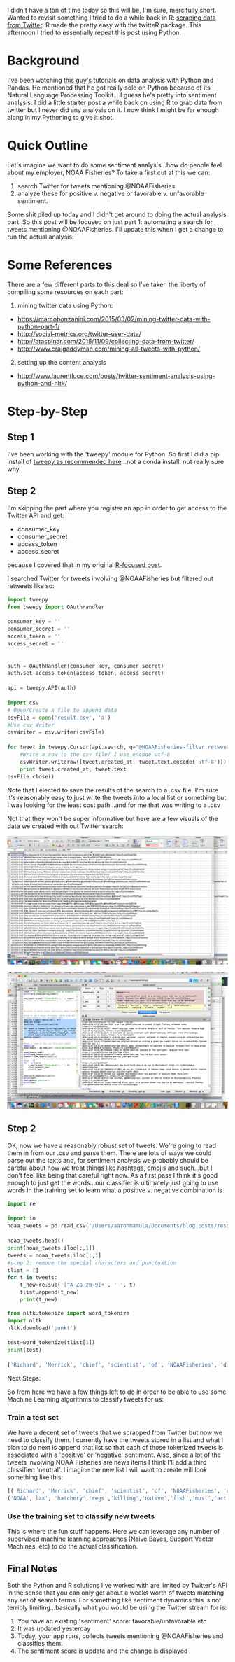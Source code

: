 
I didn't have a ton of time today so this will be, I'm sure, mercifully short.  Wanted to revisit something I tried to do a while back in R: [scraping data from Twitter](https://thesamuelsoncondition.com/2016/07/09/twitter-analytics-with-twitter/). R made the pretty easy with the twitteR package.  This afternoon I tried to essentially repeat this post using Python.
 
# Background

I've been watching [this guy's](https://pythonprogramming.net/join-merge-data-analysis-python-pandas-tutorial/?completed=/concatenate-append-data-analysis-python-pandas-tutorial/) tutorials on data analysis with Python and Pandas.  He mentioned that he got really sold on Python because of its Natural Language Processing Toolkit....I guess he's pretty into sentiment analysis.  I did a little starter post a while back on using R to grab data from twitter but I never did any analysis on it.  I now think I might be far enough along in my Pythoning to give it shot.

# Quick Outline

Let's imagine we want to do some sentiment analysis...how do people feel about my employer, NOAA Fisheries?  To take a first cut at this we can:

1. search Twitter for tweets mentioning @NOAAFisheries
2. analyze these for positive v. negative or favorable v. unfavorable sentiment.

Some shit piled up today and I didn't get around to doing the actual analysis part. So this post will be focused on just part 1: automating a search for tweets mentioning @NOAAFisheries.  I'll update this when I get a change to run the actual analysis.


# Some References

There are a few different parts to this deal so I've taken the liberty of compiling some resources on each part:

1. mining twitter data using Python:
* https://marcobonzanini.com/2015/03/02/mining-twitter-data-with-python-part-1/
* http://social-metrics.org/twitter-user-data/
* http://ataspinar.com/2015/11/09/collecting-data-from-twitter/
* http://www.craigaddyman.com/mining-all-tweets-with-python/

2. setting up the content analysis
* http://www.laurentluce.com/posts/twitter-sentiment-analysis-using-python-and-nltk/


# Step-by-Step

## Step 1

I've been working with the 'tweepy' module for Python.  So first I did a pip install of [tweepy as recommended here](https://anaconda.org/pypi/tweepy)...not a conda install.  not really sure why.

## Step 2

I'm skipping the part where you register an app in order to get access to the Twitter API and get:

* consumer_key 
* consumer_secret  
* access_token  
* access_secret  

because I covered that in my original [R-focused post](https://thesamuelsoncondition.com/2016/07/09/twitter-analytics-with-twitter/).  


I searched Twitter for tweets involving @NOAAFisheries but filtered out retweets like so:

```python
import tweepy
from tweepy import OAuthHandler

consumer_key = ''
consumer_secret = ''
access_token = ''
access_secret = ''

 
auth = OAuthHandler(consumer_key, consumer_secret)
auth.set_access_token(access_token, access_secret)
 
api = tweepy.API(auth)

import csv
# Open/Create a file to append data
csvFile = open('result.csv', 'a')
#Use csv Writer
csvWriter = csv.writer(csvFile)

for tweet in tweepy.Cursor(api.search, q="@NOAAFisheries-filter:retweets").items():
    #Write a row to the csv file/ I use encode utf-8
    csvWriter.writerow([tweet.created_at, tweet.text.encode('utf-8')])
    print tweet.created_at, tweet.text
csvFile.close()

```

Note that I elected to save the results of the search to a .csv file.  I'm sure it's reasonably easy to just write the tweets into a local list or something but I was looking for the least cost path...and for me that was writing to a .csv 

Not that they won't be super informative but here are a few visuals of the data we created with out Twitter search:

![screen1](/images/pyss2.png)

![scree2](/images/pyss3.png)

## Step 2

OK, now we have a reasonably robust set of tweets.  We're going to read them in from our .csv and parse them.  There are lots of ways we could parse out the texts and, for sentiment analysis we probably should be careful about how we treat things like hashtags, emojis and such...but I don't feel like being that careful right now.  As a first pass I think it's good enough to just get the words...our classifier is ultimately just going to use words in the training set to learn what a positive v. negative combination is. 

```python
import re

import io
noaa_tweets = pd.read_csv('/Users/aaronmamula/Documents/blog posts/result.csv')

noaa_tweets.head()
print(noaa_tweets.iloc[:,1])
tweets = noaa_tweets.iloc[:,1]
#step 2: remove the special characters and punctuation
tlist = []
for t in tweets:
    t_new=re.sub('[^A-Za-z0-9]+', ' ', t)
    tlist.append(t_new)
    print(t_new)

```

```python
from nltk.tokenize import word_tokenize
import nltk
nltk.download('punkt')

test=word_tokenize(tlist[1])
print(test)

['Richard', 'Merrick', 'chief', 'scientist', 'of', 'NOAAFisheries', 'discusses', 'changing', 'climate', 'oceans', 'and', 'America', 's', 'fisheries', 'https', 't', 'co', 'DoP9COsLE7']

```

Next Steps:

So from here we have a few things left to do in order to be able to use some Machine Learning algorithms to classify tweets for us:

### Train a test set
We have a decent set of tweets that we scrapped from Twitter but now we need to classify them.  I currently have the tweets stored in a list and what I plan to do next is append that list so that each of those tokenized tweets is associated with a 'positive' or 'negative' sentiment.  Also, since a lot of the tweets involving NOAA Fisheries are news items I think I'll add a third classifier: 'neutral'.  I imagine the new list I will want to create will look something like this:

```python
[('Richard', 'Merrick', 'chief', 'scientist', 'of', 'NOAAFisheries', 'discusses', 'changing', 'climate', 'oceans', 'and', 'America', 's', 'fisheries', 'https', 't', 'co', 'DoP9COsLE7'),'neutral',
('NOAA','lax', 'hatchery','regs','killing','native','fish','must','act','now'),'negative']
```

###  Use the training set to classify new tweets

This is where the fun stuff happens.  Here we can leverage any number of supervised machine learning approaches (Naive Bayes, Support Vector Machines, etc) to do the actual classification.  

## Final Notes

Both the Python and R solutions I've worked with are limited by Twitter's API in the sense that you can only get about a weeks worth of tweets matching any set of search terms.  For something like sentiment dynamics this is not terribly limiting...basically what you would be using the Twitter stream for is:

1. You have an existing 'sentiment' score: favorable/unfavorable etc
2. It was updated yesterday
3. Today, your app runs, collects tweets mentioning @NOAAFisheries and classifies them.
4. The sentiment score is update and the change is displayed


